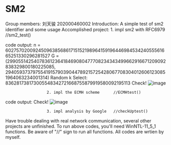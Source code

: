 # SM2
Group members: 刘天骏 202000460002
Introduction: A simple test of sm2 identifier and some usage
Accomplished project: 1. impl sm2 with RFC6979     //sm2_test()

code output:
n = 60275702009245096385686171515219896415919644698453424055561665251330296281527
G = (29905514254078361236418469080477708234343499662916671209092838329800180225085, 2940593737975541915790390447892157254280677083040126061230851964063234001314)
Random k Select: 836281738173005548342721668755879919580092195113
Check!
![image](https://user-images.githubusercontent.com/87689532/181862308-7c7dbcc7-6b9c-40c1-bd61-a33c759e748c.png)

                      2. impl the ECMH scheme      //ECMHtest()

code output:
Check!
![image](https://user-images.githubusercontent.com/87689532/181862249-83b494ab-e7a9-416d-8bb2-9701ef618544.png)

                      3. impl analysis by Google   //checkUptest()



Have trouble dealing with real network communication, several other projects are unfinished.
To run above codes, you'll need WinNTL-11_5_1 functions.
Be aware of "//" sign to run all functions.
All codes are wrtien by myself.
